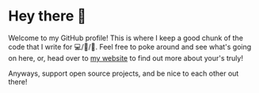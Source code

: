 # Hey there 👋

Welcome to my GitHub profile! This is where I keep a good chunk of the code that I write for 💻/📱/🤖. Feel free to poke around and see what's going on here, or, head over to [my website](https://ryandlewis.dev) to find out more about your's truly!

Anyways, support open source projects, and be nice to each other out there!
